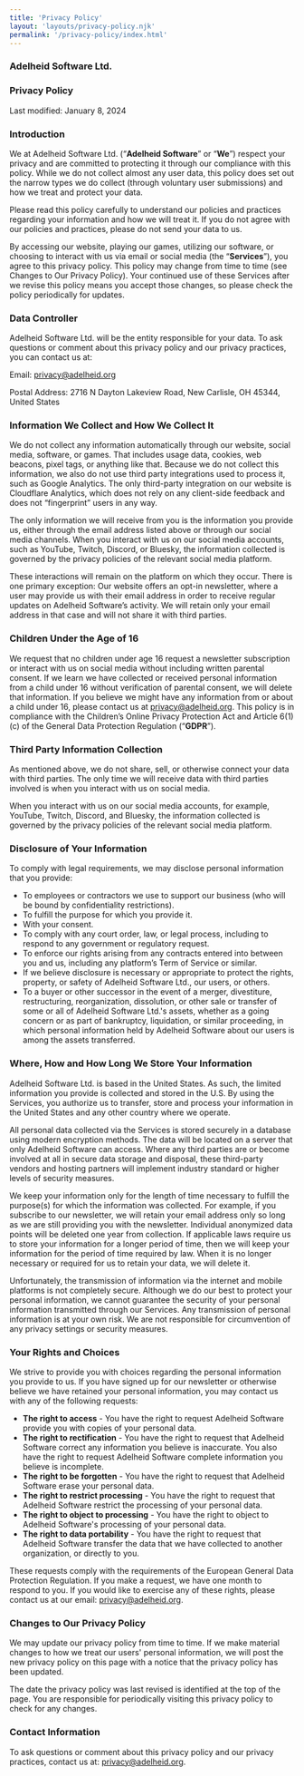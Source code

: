 ```yaml
---
title: 'Privacy Policy'
layout: 'layouts/privacy-policy.njk'
permalink: '/privacy-policy/index.html'
---
```


### Adelheid Software Ltd.
### Privacy Policy
Last modified: January 8, 2024
### __Introduction__
We at Adelheid Software Ltd. (“**Adelheid Software**” or “**We**”) respect your privacy and are committed to protecting it through our compliance with this policy. While we do not collect almost any user data, this policy does set out the narrow types we do collect (through voluntary user submissions) and how we treat and protect your data.

Please read this policy carefully to understand our policies and practices regarding your information and how we will treat it. If you do not agree with our policies and practices, please do not send your data to us.

By accessing our website, playing our games, utilizing our software, or choosing to interact with us via email or social media (the “**Services**”), you agree to this privacy policy. This policy may change from time to time (see Changes to Our Privacy Policy). Your continued use of these Services after we revise this policy means you accept those changes, so please check the policy periodically for updates.

### __Data Controller__
Adelheid Software Ltd. will be the entity responsible for your data. To ask questions or comment about this privacy policy and our privacy practices, you can contact us at: 

Email: [privacy@adelheid.org](mailto:privacy@adelheid.org) 

Postal Address: 2716 N Dayton Lakeview Road, New Carlisle, OH 45344, United States 

### __Information We Collect and How We Collect It__
We do not collect any information automatically through our website, social media, software, or games. That includes usage data, cookies, web beacons, pixel tags, or anything like that. Because we do not collect this information, we also do not use third party integrations used to process it, such as Google Analytics. The only third-party integration on our website is Cloudflare Analytics, which does not rely on any client-side feedback and does not “fingerprint” users in any way.

The only information we will receive from you is the information you provide us, either through the email address listed above or through our social media channels. When you interact with us on our social media accounts, such as YouTube, Twitch, Discord, or Bluesky, the information collected is governed by the privacy policies of the relevant social media platform.

These interactions will remain on the platform on which they occur. There is one primary exception: Our website offers an opt-in newsletter, where a user may provide us with their email address in order to receive regular updates on Adelheid Software’s activity. We will retain only your email address in that case and will not share it with third parties. 

### __Children Under the Age of 16__
We request that no children under age 16 request a newsletter subscription or interact with us on social media without including written parental consent. If we learn we have collected or received personal information from a child under 16 without verification of parental consent, we will delete that information. If you believe we might have any information from or about a child under 16, please contact us at [privacy@adelheid.org](mailto:privacy@adelheid.org). This policy is in compliance with the Children’s Online Privacy Protection Act and Article 6(1)(c) of the General Data Protection Regulation (“**GDPR**”).

### __Third Party Information Collection__
As mentioned above, we do not share, sell, or otherwise connect your data with third parties. The only time we will receive data with third parties involved is when you interact with us on social media.

When you interact with us on our social media accounts, for example, YouTube, Twitch, Discord, and Bluesky, the information collected is governed by the privacy policies of the relevant social media platform.

### __Disclosure of Your Information__
To comply with legal requirements, we may disclose personal information that you provide:
* To employees or contractors we use to support our business (who will be bound by confidentiality restrictions).
* To fulfill the purpose for which you provide it.
* With your consent.
* To comply with any court order, law, or legal process, including to respond to any government or regulatory request.
* To enforce our rights arising from any contracts entered into between you and us, including any platform’s Term of Service or similar.
* If we believe disclosure is necessary or appropriate to protect the rights, property, or safety of Adelheid Software Ltd., our users, or others.
* To a buyer or other successor in the event of a merger, divestiture, restructuring, reorganization, dissolution, or other sale or transfer of some or all of Adelheid Software Ltd.'s assets, whether as a going concern or as part of bankruptcy, liquidation, or similar proceeding, in which personal information held by Adelheid Software about our users is among the assets transferred.

### __Where, How and How Long We Store Your Information__
Adelheid Software Ltd. is based in the United States. As such, the limited information you provide is collected and stored in the U.S. By using the Services, you authorize us to transfer, store and process your information in the United States and any other country where we operate.

All personal data collected via the Services is stored securely in a database using modern encryption methods. The data will be located on a server that only Adelheid Software can access. Where any third parties are or become involved at all in secure data storage and disposal, these third-party vendors and hosting partners will implement industry standard or higher levels of security measures.

We keep your information only for the length of time necessary to fulfill the purpose(s) for which the information was collected. For example, if you subscribe to our newsletter, we will retain your email address only so long as we are still providing you with the newsletter. Individual anonymized data points will be deleted one year from collection. If applicable laws require us to store your information for a longer period of time, then we will keep your information for the period of time required by law. When it is no longer necessary or required for us to retain your data, we will delete it.

Unfortunately, the transmission of information via the internet and mobile platforms is not completely secure. Although we do our best to protect your personal information, we cannot guarantee the security of your personal information transmitted through our Services. Any transmission of personal information is at your own risk. We are not responsible for circumvention of any privacy settings or security measures.

### __Your Rights and Choices__
We strive to provide you with choices regarding the personal information you provide to us. If you have signed up for our newsletter or otherwise believe we have retained your personal information, you may contact us with any of the following requests: 

* **__The right to access__** - You have the right to request Adelheid Software provide you with copies of your personal data.
* **__The right to rectification__** - You have the right to request that Adelheid Software correct any information you believe is inaccurate. You also have the right to request Adelheid Software complete information you believe is incomplete.
* **__The right to be forgotten__** - You have the right to request that Adelheid Software erase your personal data.
* **__The right to restrict processing__** - You have the right to request that Adelheid Software restrict the processing of your personal data.
* **__The right to object to processing__** - You have the right to object to Adelheid Software's processing of your personal data.
* **__The right to data portability__** - You have the right to request that Adelheid Software transfer the data that we have collected to another organization, or directly to you.

These requests comply with the requirements of the European General Data Protection Regulation. If you make a request, we have one month to respond to you. If you would like to exercise any of these rights, please contact us at our email: [privacy@adelheid.org](mailto:privacy@adelheid.org).

### __Changes to Our Privacy Policy__
We may update our privacy policy from time to time. If we make material changes to how we treat our users' personal information, we will post the new privacy policy on this page with a notice that the privacy policy has been updated.

The date the privacy policy was last revised is identified at the top of the page. You are responsible for periodically visiting this privacy policy to check for any changes.

### __Contact Information__
To ask questions or comment about this privacy policy and our privacy practices, contact us at: [privacy@adelheid.org](mailto:privacy@adelheid.org).
